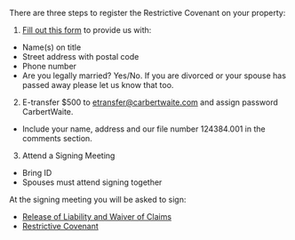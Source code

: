 There are three steps to register the Restrictive Covenant on your property:


1. [Fill out this form](../signup) to provide us with:
* Name(s) on title
* Street address with postal code
* Phone number
* Are you legally married? Yes/No. If you are divorced or your spouse has passed away please let us know that too.
2. E-transfer $500 to etransfer@carbertwaite.com and assign password CarbertWaite. 
* Include your name, address and our file number 124384.001 in the comments section.
3. Attend a Signing Meeting
* Bring ID
* Spouses must attend signing together

At the signing meeting you will be asked to sign:
* [Release of Liability and Waiver of Claims](../docs/ReleaseofLiabilityandWaiverofClaims-FINAL.pdf)
* [Restrictive Covenant](../docs/RCJune102024-FINAL.pdf)
